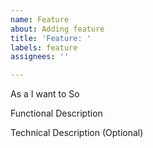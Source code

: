 ```yaml
---
name: Feature
about: Adding feature
title: 'Feature: '
labels: feature
assignees: ''

---
```


As a 
I want to 
So

Functional Description

Technical Description
(Optional)
